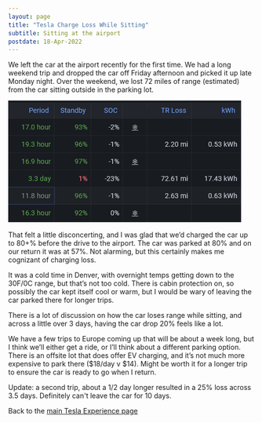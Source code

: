 ```yaml
---
layout: page
title: "Tesla Charge Loss While Sitting"
subtitle: Sitting at the airport
postdate: 18-Apr-2022
---
```


We left the car at the airport recently for the first time. We had a long weekend trip and dropped the car off Friday afternoon and picked it up late Monday night. Over the weekend, we lost 72 miles of range (estimated) from the car sitting outside in the parking lot.

![Charge loss](/assets/img/cars/chargeloss.png)

That felt a little disconcerting, and I was glad that we’d charged the car up to 80+% before the drive to the airport. The car was parked at 80% and on our return it was at 57%. Not alarming, but this certainly makes me cognizant of charging loss.

It was a cold time in Denver, with overnight temps getting down to the 30F/0C range, but that’s not too cold. There is cabin protection on, so possibly the car kept itself cool or warm, but I would be wary of leaving the car parked there for longer trips.

There is a lot of discussion on how the car loses range while sitting, and across a little over 3 days, having the car drop 20% feels like a lot.

We have a few trips to Europe coming up that will be about a week long, but I think we’ll either get a ride, or I’ll think about a different parking option. There is an offsite lot that does offer EV charging, and it’s not much more expensive to park there ($18/day v $14). Might be worth it for a longer trip to ensure the car is ready to go when I return.

Update: a second trip, about a 1/2 day longer resulted in a 25% loss across 3.5 days. Definitely can't leave the car for 10 days.

Back to the [main Tesla Experience page](/projects/tesla/theteslaexperience/)
